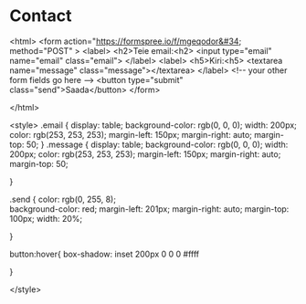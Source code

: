 # Contact


&lt;html&gt;
    &lt;form
  action=&#34;https://formspree.io/f/mgeqodor&#34;
  method=&#34;POST&#34;
  &gt;
  &lt;label&gt;
    &lt;h2&gt;Teie email:&lt;h2&gt;
    &lt;input type=&#34;email&#34; name=&#34;email&#34; class=&#34;email&#34;&gt;
  &lt;/label&gt;
  &lt;label&gt;
    &lt;h5&gt;Kiri:&lt;h5&gt;
    &lt;textarea name=&#34;message&#34;  class=&#34;message&#34;&gt;&lt;/textarea&gt;
  &lt;/label&gt;
  &lt;!-- your other form fields go here --&gt;
  &lt;button type=&#34;submit&#34; class=&#34;send&#34;&gt;Saada&lt;/button&gt;
&lt;/form&gt;
    
&lt;/html&gt;

&lt;style&gt;
  .email {
    display: table;
    background-color: rgb(0, 0, 0);
    width: 200px;
    color: rgb(253, 253, 253);
    margin-left: 150px;
    margin-right: auto;
    margin-top: 50;
  }
  .message {
    display: table;
    background-color: rgb(0, 0, 0);
    width: 200px;
    color: rgb(253, 253, 253);
    margin-left: 150px;
    margin-right: auto;
    margin-top: 50;

  }

  .send {
    color: rgb(0, 255, 8);    
    background-color: red;
    margin-left: 201px;
    margin-right: auto;
    margin-top: 100px;
    width: 20%;  



  }

  button:hover{
    box-shadow: inset 200px 0 0 0 #ffff

  }
 

&lt;/style&gt;
